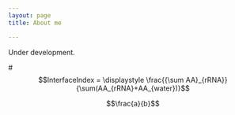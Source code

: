 ```yaml
---
layout: page
title: About me

---
```


Under development.

#$$InterfaceIndex = \displaystyle \frac{{\sum AA}_{rRNA}}{\sum(AA_{rRNA}+AA_{water})}$$

$$\frac{a}{b}$$